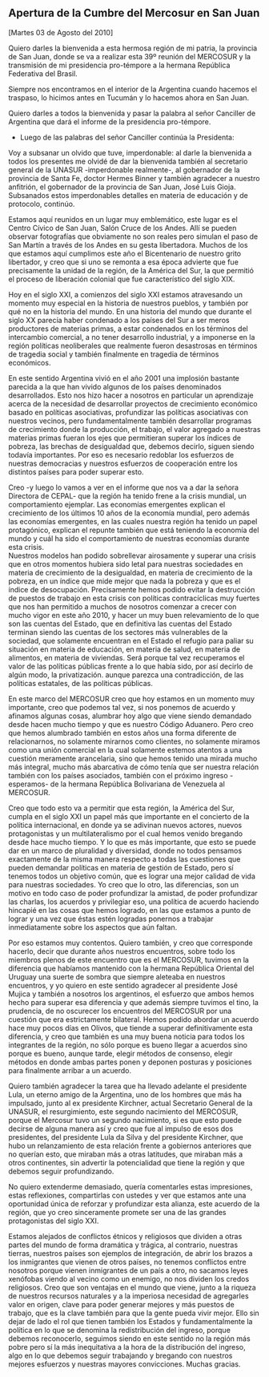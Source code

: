 Apertura de la Cumbre del Mercosur en San Juan
----------------------------------------------

[Martes 03 de Agosto del 2010]

Quiero darles la bienvenida a esta hermosa región de mi patria, la
provincia de San Juan, donde se va a realizar esta 39º reunión del
MERCOSUR y la transmisión de mi presidencia pro-témpore a la hermana
República Federativa del Brasil.

Siempre nos encontramos en el interior de la Argentina cuando hacemos el
traspaso, lo hicimos antes en Tucumán y lo hacemos ahora en San Juan.

Quiero darles a todos la bienvenida y pasar la palabra al señor
Canciller de Argentina que dará el informe de la presidencia
pro-témpore.

- Luego de las palabras del señor Canciller continúa la Presidenta:

Voy a subsanar un olvido que tuve, imperdonable: al darle la bienvenida
a todos los presentes me olvidé de dar la bienvenida también al
secretario general de la UNASUR -imperdonable realmente-, al gobernador
de la provincia de Santa Fe, doctor Hermes Binner y también agradecer a
nuestro anfitrión, el gobernador de la provincia de San Juan, José Luis
Gioja. Subsanados estos imperdonables detalles en materia de educación y
de protocolo, continúo.

Estamos aquí reunidos en un lugar muy emblemático, este lugar es el
Centro Cívico de San Juan, Salón Cruce de los Andes. Allí se pueden
observar fotografías que obviamente no son reales pero simulan el paso
de San Martín a través de los Andes en su gesta libertadora. Muchos de
los que estamos aquí cumplimos este año el Bicentenario de nuestro grito
libertador, y creo que si uno se remonta a esa época advierte que fue
precisamente la unidad de la región, de la América del Sur, la que
permitió el proceso de liberación colonial que fue característico del
siglo XIX.

Hoy en el siglo XXI, a comienzos del siglo XXI estamos atravesando un
momento muy especial en la historia de nuestros pueblos, y también por
qué no en la historia del mundo. En una historia del mundo que durante
el siglo XX parecía haber condenado a los países del Sur a ser meros
productores de materias primas, a estar condenados en los términos del
intercambio comercial, a no tener desarrollo industrial, y a imponerse
en la región políticas neoliberales que realmente fueron desastrosas en
términos de tragedia social y también finalmente en tragedia de términos
económicos.

En este sentido Argentina vivió en el año 2001 una implosión bastante
parecida a la que han vivido algunos de los países denominados
desarrollados. Esto nos hizo hacer a nosotros en particular un
aprendizaje acerca de la necesidad de desarrollar proyectos de
crecimiento económico basado en políticas asociativas, profundizar las
políticas asociativas con nuestros vecinos, pero fundamentalmente
también desarrollar programas de crecimiento donde la producción, el
trabajo, el valor agregado a nuestras materias primas fueran los ejes
que permitieran superar los índices de pobreza, las brechas de
desigualdad que, debemos decirlo, siguen siendo todavía importantes. Por
eso es necesario redoblar los esfuerzos de nuestras democracias y
nuestros esfuerzos de cooperación entre los distintos países para poder
superar esto.

Creo -y luego lo vamos a ver en el informe que nos va a dar la señora
Directora de CEPAL- que la región ha tenido frene a la crisis mundial,
un comportamiento ejemplar. Las economías emergentes explican el
crecimiento de los últimos 10 años de la economía mundial, pero además
las economías emergentes, en las cuales nuestra región ha tenido un
papel protagónico, explican el repunte también que está teniendo la
economía del mundo y cuál ha sido el comportamiento de nuestras
economías durante esta crisis.\
 Nuestros modelos han podido sobrellevar airosamente y superar una
crisis que en otros momentos hubiera sido letal para nuestras sociedades
en materia de crecimiento de la desigualdad, en materia de crecimiento
de la pobreza, en un índice que mide mejor que nada la pobreza y que es
el índice de desocupación. Precisamente hemos podido evitar la
destrucción de puestos de trabajo en esta crisis con políticas
contracíclicas muy fuertes que nos han permitido a muchos de nosotros
comenzar a crecer con mucho vigor en este año 2010, y hacer un muy buen
relevamiento de lo que son las cuentas del Estado, que en definitiva las
cuentas del Estado terminan siendo las cuentas de los sectores más
vulnerables de la sociedad, que solamente encuentran en el Estado el
refugio para paliar su situación en materia de educación, en materia de
salud, en materia de alimentos, en materia de viviendas. Será porque tal
vez recuperamos el valor de las políticas públicas frente a lo que había
sido, por así decirlo de algún modo, la privatización. aunque parezca
una contradicción, de las políticas estatales, de las políticas
públicas.

En este marco del MERCOSUR creo que hoy estamos en un momento muy
importante, creo que podemos tal vez, si nos ponemos de acuerdo y
afinamos algunas cosas, alumbrar hoy algo que viene siendo demandado
desde hacen mucho tiempo y que es nuestro Código Aduanero. Pero creo que
hemos alumbrado también en estos años una forma diferente de
relacionarnos, no solamente mirarnos como clientes, no solamente miramos
como una unión comercial en la cual solamente estemos atentos a una
cuestión meramente arancelaria, sino que hemos tenido una mirada mucho
más integral, mucho más abarcativa de cómo tenía que ser nuestra
relación también con los países asociados, también con el próximo
ingreso -esperamos- de la hermana República Bolivariana de Venezuela al
MERCOSUR.

Creo que todo esto va a permitir que esta región, la América del Sur,
cumpla en el siglo XXI un papel más que importante en el concierto de la
política internacional, en donde ya se adivinan nuevos actores, nuevos
protagonistas y un multilateralismo por el cual hemos venido bregando
desde hace mucho tiempo. Y lo que es más importante, que esto se puede
dar en un marco de pluralidad y diversidad, donde no todos pensamos
exactamente de la misma manera respecto a todas las cuestiones que
pueden demandar políticas en materia de gestión de Estado, pero sí
tenemos todos un objetivo común, que es lograr una mejor calidad de vida
para nuestras sociedades. Yo creo que lo otro, las diferencias, son un
motivo en todo caso de poder profundizar la amistad, de poder
profundizar las charlas, los acuerdos y privilegiar eso, una política de
acuerdo haciendo hincapié en las cosas que hemos logrado, en las que
estamos a punto de lograr y una vez que éstas estén logradas ponernos a
trabajar inmediatamente sobre los aspectos que aún faltan.

Por eso estamos muy contentos. Quiero también, y creo que corresponde
hacerlo, decir que durante años nuestros encuentros, sobre todo los
miembros plenos de este encuentro que es el MERCOSUR, tuvimos en la
diferencia que habíamos mantenido con la hermana República Oriental del
Uruguay una suerte de sombra que siempre aleteaba en nuestros
encuentros, y yo quiero en este sentido agradecer al presidente José
Mujica y también a nosotros los argentinos, el esfuerzo que ambos hemos
hecho para superar esa diferencia y que además siempre tuvimos el tino,
la prudencia, de no oscurecer los encuentros del MERCOSUR por una
cuestión que era estrictamente bilateral. Hemos podido abordar un
acuerdo hace muy pocos días en Olivos, que tiende a superar
definitivamente esta diferencia, y creo que también es una muy buena
noticia para todos los integrantes de la región, no sólo porque es bueno
llegar a acuerdos sino porque es bueno, aunque tarde, elegir métodos de
consenso, elegir métodos en donde ambas partes ponen y deponen posturas
y posiciones para finalmente arribar a un acuerdo.

Quiero también agradecer la tarea que ha llevado adelante el presidente
Lula, un eterno amigo de la Argentina, uno de los hombres que más ha
impulsado, junto al ex presidente Kirchner, actual Secretario General de
la UNASUR, el resurgimiento, este segundo nacimiento del MERCOSUR,
porque el Mercosur tuvo un segundo nacimiento, si es que esto puede
decirse de alguna manera así y creo que fue al impulso de esos dos
presidentes, del presidente Lula da Silva y del presidente Kirchner, que
hubo un relanzamiento de esta relación frente a gobiernos anteriores que
no querían esto, que miraban más a otras latitudes, que miraban más a
otros continentes, sin advertir la potencialidad que tiene la región y
que debemos seguir profundizando.

No quiero extenderme demasiado, quería comentarles estas impresiones,
estas reflexiones, compartirlas con ustedes y ver que estamos ante una
oportunidad única de reforzar y profundizar esta alianza, este acuerdo
de la región, que yo creo sinceramente promete ser una de las grandes
protagonistas del siglo XXI.

Estamos alejados de conflictos étnicos y religiosos que dividen a otras
partes del mundo de forma dramática y trágica, al contrario, nuestras
tierras, nuestros países son ejemplos de integración, de abrir los
brazos a los inmigrantes que vienen de otros países, no tenemos
conflictos entre nosotros porque vienen inmigrantes de un país a otro,
no sacamos leyes xenófobas viendo al vecino como un enemigo, no nos
dividen los credos religiosos. Creo que son ventajas en el mundo que
viene, junto a la riqueza de nuestros recursos naturales y a la
imperiosa necesidad de agregarles valor en origen, clave para poder
generar mejores y más puestos de trabajo, que es la clave también para
que la gente pueda vivir mejor. Ello sin dejar de lado el rol que tienen
también los Estados y fundamentalmente la política en lo que se denomina
la redistribución del ingreso, porque debemos reconocerlo, seguimos
siendo en este sentido no la región más pobre pero sí la más
inequitativa a la hora de la distribución del ingreso, algo en lo que
debemos seguir trabajando y bregando con nuestros mejores esfuerzos y
nuestras mayores convicciones. Muchas gracias.

 

 

 

 

 
